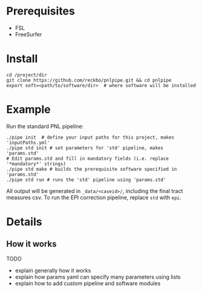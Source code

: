 # Prerequisites

* FSL
* FreeSurfer

# Install

    cd /project/dir
    git clone https://github.com/reckbo/pnlpipe.git && cd pnlpipe
    export soft=<path/to/software/dir>  # where software will be installed

# Example

Run the standard PNL pipeline:

    ./pipe init  # define your input paths for this project, makes 'inputPaths.yml'
    ./pipe std init # set parameters for 'std' pipeline, makes 'params.std'
    # Edit params.std and fill in mandatory fields (i.e. replace '*mandatory*' strings)
    ./pipe std make # builds the prerequisite software specified in 'params.std'
    ./pipe std run # runs the 'std' pipeline using 'params.std'

All output will be generated in `_data/<caseid>/`, including the final tract
measures csv. To run the EPI correction pipeline, replace `std` with `epi`.

# Details

## How it works

TODO
* explain generally how it works
* explain how params yaml can specify many parameters using lists
* explain how to add custom pipeline and software modules

